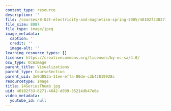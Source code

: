 ```yaml
---
content_type: resource
description: ''
file: /courses/8-02t-electricity-and-magnetism-spring-2005/40102f3382714642d03935214db47e6e_14SeriesThumb.jpg
file_size: 8087
file_type: image/jpeg
image_metadata:
  caption: ''
  credit: ''
  image-alt: ''
learning_resource_types: []
license: https://creativecommons.org/licenses/by-nc-sa/4.0/
ocw_type: OCWImage
parent_title: Visualizations
parent_type: CourseSection
parent_uid: 3e9d053a-11ee-effa-00de-c3b42819928c
resourcetype: Image
title: 14SeriesThumb.jpg
uid: 40102f33-8271-4642-d039-35214db47e6e
video_metadata:
  youtube_id: null
---
```

